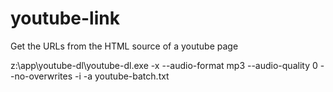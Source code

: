 # youtube-link
Get the URLs from the HTML source of a youtube page 


z:\app\youtube-dl\youtube-dl.exe -x --audio-format mp3 --audio-quality 0 --no-overwrites -i -a youtube-batch.txt
